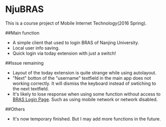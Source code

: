 # NjuBRAS

This is a course project of Mobile Internet Technology(2016 Spring). 

##Main function
- A simple client that used to login BRAS of Nanjing University.
- Local user info saving.
- Quick login via today extension with just a switch!

##Issue remaining
- Layout of the today extension is quite strange while using autolayout.
- "Next" botton of the "username" textfield in the main app does not working correctly. It will dismiss the keyboard instead of swtiching to the next textfield.
- It's likely to lose response when using some function without access to [BRAS Login Page](http://p.nju.edu.cn/). Such as using mobile network or network disabled.

##Others
- It's now temporary finished. But I may add more functions in the future.
